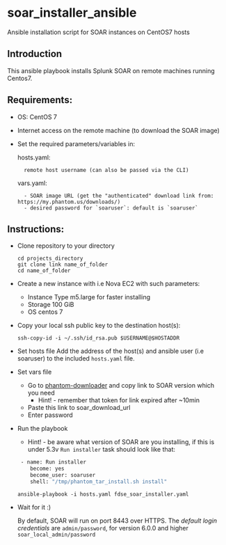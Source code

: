# soar_installer_ansible
Ansible installation script for SOAR instances on CentOS7 hosts

## Introduction
This ansible playbook installs Splunk SOAR on remote machines running Centos7.

## Requirements:
- OS: CentOS 7
- Internet access on the remote machine (to download the SOAR image)
- Set the required parameters/variables in:

	hosts.yaml:

		remote host username (can also be passed via the CLI)


	vars.yaml:

		- SOAR image URL (get the "authenticated" download link from: https://my.phantom.us/downloads/)
		- desired password for `soaruser`: default is `soaruser`
	


## Instructions:
- Clone repository to your directory
	```
	cd projects_directory
	git clone link name_of_folder
	cd name_of_folder
	```

- Create a new instance with i.e Nova EC2 with such parameters:
	- Instance Type	m5.large for faster installing
	- Storage 100 GiB
	- OS centos 7

- Copy your local ssh public key to the destination host(s):
  
	```ssh-copy-id -i ~/.ssh/id_rsa.pub $USERNAME@$HOSTADDR``` 

- Set hosts file
	Add the address of the host(s) and ansible user (i.e soaruser) to the included `hosts.yaml` file.

- Set vars file
	- Go to [phantom-downloader](https://my.phantom.us/downloads/) and copy link to SOAR version which you need
		- Hint! - remember that token for link expired after ~10min
	- Paste this link to soar_download_url
	- Enter password

- Run the playbook

	 - Hint! - be aware what version of SOAR are you installing, if this is under 5.3v `Run installer` task should look like that:

	```bash
	 - name: Run installer
		become: yes
		become_user: soaruser
		shell: "/tmp/phantom_tar_install.sh install"
	```
	
	```ansible-playbook -i hosts.yaml fdse_soar_installer.yaml```

- Wait for it :)

	By default, SOAR will run on port 8443 over HTTPS.
	The *default login credentials* are `admin/password`, for version 6.0.0 and higher `soar_local_admin/password`
